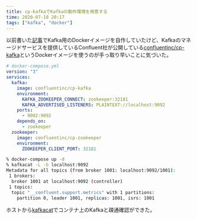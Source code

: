 ```yaml
---
title: cp-kafkaでKafkaの動作環境を用意する
time: 2020-07-18 20:17
tags: ["kafka", "docker"]
---
```


以前書いた[記事](/posts/118.html)でKafka用のDockerイメージを自作していたけど、Kafkaのマネージドサービスを提供しているConfluent社が公開している[confluentinc/cp-kafka](https://hub.docker.com/r/confluentinc/cp-kafka/)というDockerイメージを使うのが手っ取り早いことに気づいた。

```yaml
# docker-compose.yml
version: "3"
services:
  kafka:
    image: confluentinc/cp-kafka
    environment:
      KAFKA_ZOOKEEPER_CONNECT: zookeeper:32181
      KAFKA_ADVERTISED_LISTENERS: PLAINTEXT://localhost:9092
    ports:
      - 9092:9092
    depends_on:
      - zookeeper
  zookeeper:
    image: confluentinc/cp-zookeeper
    environment:
      ZOOKEEPER_CLIENT_PORT: 32181
```

```bash
% docker-compose up -d
% kafkacat -L -b localhost:9092
Metadata for all topics (from broker 1001: localhost:9092/1001):
 1 brokers:
  broker 1001 at localhost:9092 (controller)
 1 topics:
  topic "__confluent.support.metrics" with 1 partitions:
    partition 0, leader 1001, replicas: 1001, isrs: 1001
```

ホストから[kafkacat](https://github.com/edenhill/kafkacat)でコンテナ上のKafkaと疎通確認ができた。
